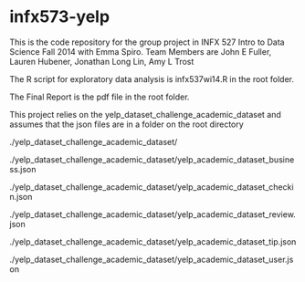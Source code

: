 infx573-yelp
============

This is the code repository for the group project in INFX 527 Intro to Data Science Fall 2014 with Emma Spiro.
Team Members are John E Fuller, Lauren Hubener, Jonathan Long Lin, Amy L Trost

The R script for exploratory data analysis is infx537wi14.R in the root folder.

The Final Report is the pdf file in the root folder. 

This project relies on the yelp_dataset_challenge_academic_dataset and assumes that the json files are in a folder on the root directory

./yelp_dataset_challenge_academic_dataset/

./yelp_dataset_challenge_academic_dataset/yelp_academic_dataset_business.json
  
./yelp_dataset_challenge_academic_dataset/yelp_academic_dataset_checkin.json
  
./yelp_dataset_challenge_academic_dataset/yelp_academic_dataset_review.json
  
./yelp_dataset_challenge_academic_dataset/yelp_academic_dataset_tip.json
  
./yelp_dataset_challenge_academic_dataset/yelp_academic_dataset_user.json
